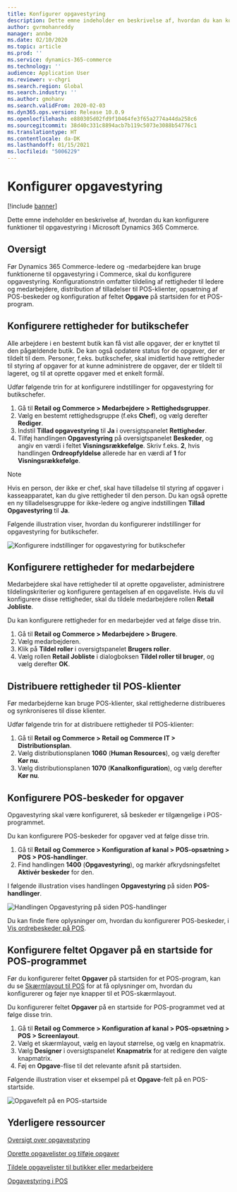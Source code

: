 ```yaml
---
title: Konfigurer opgavestyring
description: Dette emne indeholder en beskrivelse af, hvordan du kan konfigurere funktioner til opgavestyring i Microsoft Dynamics 365 Commerce.
author: gvrmohanreddy
manager: annbe
ms.date: 02/10/2020
ms.topic: article
ms.prod: ''
ms.service: dynamics-365-commerce
ms.technology: ''
audience: Application User
ms.reviewer: v-chgri
ms.search.region: Global
ms.search.industry: ''
ms.author: gmohanv
ms.search.validFrom: 2020-02-03
ms.dyn365.ops.version: Release 10.0.9
ms.openlocfilehash: e880305d02fd9f10464fe3f65a2774a44da258c6
ms.sourcegitcommit: 38d40c331c8894acb7b119c5073e3088b54776c1
ms.translationtype: HT
ms.contentlocale: da-DK
ms.lasthandoff: 01/15/2021
ms.locfileid: "5006229"
---
```

# <a name="configure-task-management"></a>Konfigurer opgavestyring

[!include [banner](includes/banner.md)]

Dette emne indeholder en beskrivelse af, hvordan du kan konfigurere funktioner til opgavestyring i Microsoft Dynamics 365 Commerce.

## <a name="overview"></a>Oversigt

Før Dynamics 365 Commerce-ledere og -medarbejdere kan bruge funktionerne til opgavestyring i Commerce, skal du konfigurere opgavestyring. Konfigurationstrin omfatter tildeling af rettigheder til ledere og medarbejdere, distribution af tilladelser til POS-klienter, opsætning af POS-beskeder og konfiguration af feltet **Opgave** på startsiden for et POS-program.

## <a name="configure-permissions-for-store-managers"></a>Konfigurere rettigheder for butikschefer

Alle arbejdere i en bestemt butik kan få vist alle opgaver, der er knyttet til den pågældende butik. De kan også opdatere status for de opgaver, der er tildelt til dem. Personer, f.eks. butikschefer, skal imidlertid have rettigheder til styring af opgaver for at kunne administrere de opgaver, der er tildelt til lageret, og til at oprette opgaver med et enkelt formål.

Udfør følgende trin for at konfigurere indstillinger for opgavestyring for butikschefer.

1. Gå til **Retail og Commerce \> Medarbejdere \> Rettighedsgrupper**.
1. Vælg en bestemt rettighedsgruppe (f.eks **Chef**), og vælg derefter **Rediger**.
1. Indstil **Tillad opgavestyring** til **Ja** i oversigtspanelet **Rettigheder**.
1. Tilføj handlingen **Opgavestyring** på oversigtspanelet **Beskeder**, og angiv en værdi i feltet **Visningsrækkefølge**. Skriv f.eks. **2**, hvis handlingen **Ordreopfyldelse** allerede har en værdi af **1** for **Visningsrækkefølge**.
    
> [!NOTE]
> Hvis en person, der ikke er chef, skal have tilladelse til styring af opgaver i kasseapparatet, kan du give rettigheder til den person. Du kan også oprette en ny tilladelsesgruppe for ikke-ledere og angive indstillingen **Tillad Opgavestyring** til **Ja**.

Følgende illustration viser, hvordan du konfigurerer indstillinger for opgavestyring for butikschefer.

![Konfigurere indstillinger for opgavestyring for butikschefer](media/HQ-POS-Tasks-Notifications-User-Permission.png)

## <a name="configure-permissions-for-employees"></a>Konfigurere rettigheder for medarbejdere

Medarbejdere skal have rettigheder til at oprette opgavelister, administrere tildelingskriterier og konfigurere gentagelsen af en opgaveliste. Hvis du vil konfigurere disse rettigheder, skal du tildele medarbejdere rollen **Retail Jobliste**.

Du kan konfigurere rettigheder for en medarbejder ved at følge disse trin.

1. Gå til **Retail og Commerce \> Medarbejdere \> Brugere**.
1. Vælg medarbejderen.
1. Klik på **Tildel roller** i oversigtspanelet **Brugers roller**.
1. Vælg rollen **Retail Jobliste** i dialogboksen **Tildel roller til bruger**, og vælg derefter **OK**.

## <a name="distribute-permissions-to-pos-clients"></a>Distribuere rettigheder til POS-klienter

Før medarbejderne kan bruge POS-klienter, skal rettighederne distribueres og synkroniseres til disse klienter.

Udfør følgende trin for at distribuere rettigheder til POS-klienter:

1. Gå til **Retail og Commerce \> Retail og Commerce IT \> Distributionsplan**.
1. Vælg distributionsplanen **1060** (**Human Resources**), og vælg derefter **Kør nu**.
1. Vælg distributionsplanen **1070** (**Kanalkonfiguration**), og vælg derefter **Kør nu**.

## <a name="configure-pos-notifications-for-tasks"></a>Konfigurere POS-beskeder for opgaver

Opgavestyring skal være konfigureret, så beskeder er tilgængelige i POS-programmet.

Du kan konfigurere POS-beskeder for opgaver ved at følge disse trin.

1. Gå til **Retail og Commerce \> Konfiguration af kanal \> POS-opsætning \> POS \> POS-handlinger**.
1. Find handlingen **1400** (**Opgavestyring**), og markér afkrydsningsfeltet **Aktivér beskeder** for den.

I følgende illustration vises handlingen **Opgavestyring** på siden **POS-handlinger**.

![Handlingen Opgavestyring på siden POS-handlinger](media/HQ-POS-Tasks-Notifications.png)

Du kan finde flere oplysninger om, hvordan du konfigurerer POS-beskeder, i [Vis ordrebeskeder på POS](notifications-pos.md).

## <a name="configure-the-tasks-tile-on-a-pos-application-home-page"></a>Konfigurere feltet Opgaver på en startside for POS-programmet

Før du konfigurerer feltet **Opgaver** på startsiden for et POS-program, kan du se [Skærmlayout til POS](pos-screen-layouts.md) for at få oplysninger om, hvordan du konfigurerer og føjer nye knapper til et POS-skærmlayout.

Du konfigurerer feltet **Opgaver** på en startside for POS-programmet ved at følge disse trin.

1. Gå til **Retail og Commerce \> Konfiguration af kanal \> POS-opsætning \> POS \> Screenlayout**.
1. Vælg et skærmlayout, vælg en layout størrelse, og vælg en knapmatrix.
1. Vælg **Designer** i oversigtspanelet **Knapmatrix** for at redigere den valgte knapmatrix.
1. Føj en **Opgave**-flise til det relevante afsnit på startsiden.

Følgende illustration viser et eksempel på et **Opgave**-felt på en POS-startside.

![Opgavefelt på en POS-startside](media/POS-home-screen-tasks-button-image.png)

## <a name="additional-resources"></a>Yderligere ressourcer

[Oversigt over opgavestyring](task-mgmt-overview.md)

[Oprette opgavelister og tilføje opgaver](task-mgmt-create-lists.md)

[Tildele opgavelister til butikker eller medarbejdere](task-mgmt-assign-lists.md)

[Opgavestyring i POS](task-mgmt-POS.md)
